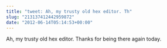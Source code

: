 ```yaml
---
title: "tweet: Ah, my trusty old hex editor. Th"
slug: "213137412442959872"
date: "2012-06-14T05:14:53+00:00"
---
```

Ah, my trusty old hex editor. Thanks for being there again today.